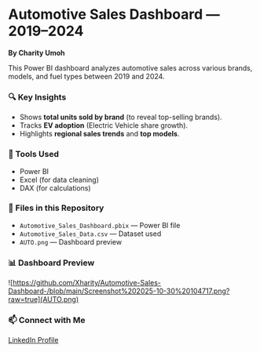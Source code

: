 # Automotive Sales Dashboard — 2019–2024

**By Charity Umoh**

This Power BI dashboard analyzes automotive sales across various brands, models, and fuel types between 2019 and 2024.

### 🔍 Key Insights
- Shows **total units sold by brand** (to reveal top-selling brands).
- Tracks **EV adoption** (Electric Vehicle share growth).
- Highlights **regional sales trends** and **top models**.

### 🧩 Tools Used
- Power BI
- Excel (for data cleaning)
- DAX (for calculations)

### 📁 Files in this Repository
- `Automotive_Sales_Dashboard.pbix` — Power BI file
- `Automotive_Sales_Data.csv` — Dataset used
- `AUTO.png` — Dashboard preview

### 📊 Dashboard Preview
![https://github.com/Xharity/Automotive-Sales-Dashboard-/blob/main/Screenshot%202025-10-30%20104717.png?raw=true](AUTO.png)

### 📫 Connect with Me
[LinkedIn Profile](https://www.linkedin.com/in/umoh-charity-7065a5105/)

